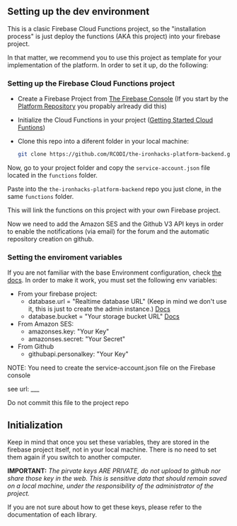 
## Setting up the dev environment

This is a clasic Firebase Cloud Functions project, so the "installation process" is just deploy the functions (AKA this project) into your firebase project.

In that matter, we recommend you to use this project as template for your implementation of the platform. In order to set it up, do the following:

### Setting up the Firebase Cloud Functions project

+ Create a Firebase Project from [The Firebase Console](https://console.firebase.google.com) (If you start by the [Platform Repository](https://github.com/RCODI/the-ironhacks-platform) you propably arlready did this)
+ Initialize the Cloud Functions in your project ([Getting Started Cloud Funtions](https://firebase.google.com/docs/functions))
+ Clone this repo into a diferent folder in your local machine:

  ```bash
  git clone https://github.com/RCODI/the-ironhacks-platform-backend.git
  ```

Now, go to your project folder and copy the `service-account.json` file located in the `functions` folder.

Paste into the `the-ironhacks-platform-backend` repo you just clone, in the same `functions` folder.

This will link the functions on this project with your own Firebase project.

Now we need to add the Amazon SES and the Github V3 API keys in order to enable the notifications (via email) for the forum and the automatic repository creation on github.

### Setting the enviroment variables

If you are not familiar with the base Environment configuration, check [the docs](https://firebase.google.com/docs/functions/config-env).
In order to make it work, you must set the following env variables:

+ From your firebase project:
  + database.url = "Realtime database URL" (Keep in mind we don't use it, this is just to create the admin instance.) [Docs](https://firebase.google.com/docs/admin/setup)
  + database.bucket = "Your storage bucket URL" [Docs](https://firebase.google.com/docs/storage/web/start)
+ From Amazon SES:
  + amazonses.key: "Your Key"
  + amazonses.secret: "Your Secret"
+ From Github
  + githubapi.personalkey: "Your Key"


NOTE: You need to create the service-account.json file on the Firebase console

see url: ___

Do not commit this file to the project repo



## Initialization

Keep in mind that once you set these variables, they are stored in the firebase project itself, not in your local machine. There is no need to set them again if you switch to another computer.

**IMPORTANT:** *The pirvate keys ARE PRIVATE, do not upload to github nor share those key in the web. This is sensitive data that should remain saved on a local machine, under the responsibility of the administrator of the project.*

If you are not sure about how to get these keys, please refer to the documentation of each library.
